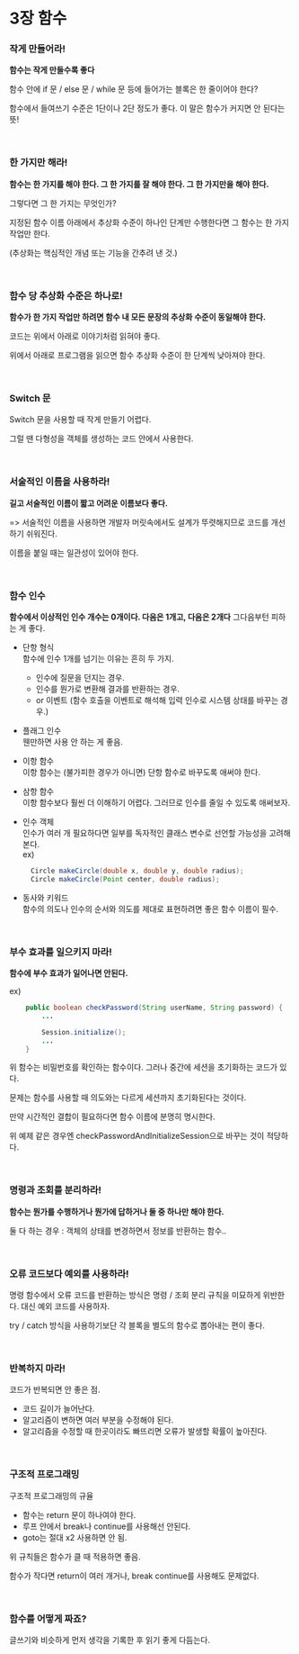 3장 함수
=========

### 작게 만들어라!

**함수는 작게 만들수록 좋다**

함수 안에 if 문 / else 문 / while 문 등에 들어가는 블록은 한 줄이어야 한다?

함수에서 들여쓰기 수준은 1단이나 2단 정도가 좋다. 이 말은 함수가 커지면 안 된다는 뜻!

<br>

### 한 가지만 해라!

**함수는 한 가지를 해야 한다. 그 한 가지를 잘 해야 한다. 그 한 가지만을 해야 한다.**

그렇다면 그 한 가지는 무엇인가?

지정된 함수 이름 아래에서 추상화 수준이 하나인 단계만 수행한다면 그 함수는 한 가지 작업만 한다.

(추상화는 핵심적인 개념 또는 기능을 간추려 낸 것.)

<br>

### 함수 당 추상화 수준은 하나로!

**함수가 한 가지 작업만 하려면 함수 내 모든 문장의 추상화 수준이 동일해야 한다.**

코드는 위에서 아래로 이야기처럼 읽혀야 좋다.

위에서 아래로 프로그램을 읽으면 함수 추상화 수준이 한 단계씩 낮아져야 한다.

<br>

### Switch 문

Switch 문을 사용할 때 작게 만들기 어렵다.

그럴 땐 다형성을 객체를 생성하는 코드 안에서 사용한다.

<br>

### 서술적인 이름을 사용하라!

**길고 서술적인 이름이 짧고 어려운 이름보다 좋다.**

=> 서술적인 이름을 사용하면 개발자 머릿속에서도 설계가 뚜렷해지므로 코드를 개선하기 쉬워진다.

이름을 붙일 때는 일관성이 있어야 한다.

<br>

### 함수 인수

**함수에서 이상적인 인수 개수는 0개이다. 다음은 1개고, 다음은 2개다** 그다음부턴 피하는 게 좋다.

- 단항 형식 <br>
  함수에 인수 1개를 넘기는 이유는 흔히 두 가지. <br>
  - 인수에 질문을 던지는 경우.
  - 인수를 뭔가로 변환해 결과를 반환하는 경우.
  - or 이벤트 (함수 호출을 이벤트로 해석해 입력 인수로 시스템 상태를 바꾸는 경우.)

- 플래그 인수 <br>
  웬만하면 사용 안 하는 게 좋음.

- 이항 함수 <br>
  이항 함수는 (불가피한 경우가 아니면) 단항 함수로 바꾸도록 애써야 한다.

- 삼항 함수 <br>
  이항 함수보다 훨씬 더 이해하기 어렵다. 그러므로 인수를 줄일 수 있도록 애써보자.

- 인수 객체 <br>
  인수가 여러 개 필요하다면 일부를 독자적인 클래스 변수로 선언할 가능성을 고려해본다. <br>
  ex)
  ~~~ java
	Circle makeCircle(double x, double y, double radius);
	Circle makeCircle(Point center, double radius);
  ~~~

- 동사와 키워드 <br>
  함수의 의도나 인수의 순서와 의도를 제대로 표현하려면 좋은 함수 이름이 필수.

<br>

### 부수 효과를 일으키지 마라!

**함수에 부수 효과가 일어나면 안된다.**

ex) <br>
~~~java
	public boolean checkPassword(String userName, String password) {
		...

		Session.initialize();
		...
	}
~~~

위 함수는 비밀번호를 확인하는 함수이다. 그러나 중간에 세션을 초기화하는 코드가 있다.

문제는 함수를 사용할 때 의도와는 다르게 세션까지 초기화된다는 것이다.

만약 시간적인 결합이 필요하다면 함수 이름에 분명히 명시한다.

위 예제 같은 경우엔 checkPasswordAndInitializeSession으로 바꾸는 것이 적당하다.

<br>

### 명령과 조회를 분리하라!

**함수는 뭔가를 수행하거나 뭔가에 답하거나 둘 중 하나만 해야 한다.**

둘 다 하는 경우 : 객체의 상태를 변경하면서 정보를 반환하는 함수..

<br>

### 오류 코드보다 예외를 사용하라!

명령 함수에서 오류 코드를 반환하는 방식은 명령 / 조회 분리 규칙을 미묘하게 위반한다. 대신 예외 코드를 사용하자.

try / catch 방식을 사용하기보단 각 블록을 별도의 함수로 뽑아내는 편이 좋다.

<br>

### 반복하지 마라!

코드가 반복되면 안 좋은 점. <br>
- 코드 길이가 늘어난다.
- 알고리즘이 변하면 여러 부분을 수정해야 된다.
- 알고리즘을 수정할 때 한곳이라도 빠뜨리면 오류가 발생할 확률이 높아진다.

<br>

### 구조적 프로그래밍

구조적 프로그래밍의 규율 <br>
- 함수는 return 문이 하나여야 한다.
- 루프 안에서 break나 continue를 사용해선 안된다.
- goto는 절대 x2 사용하면 안 됨.

위 규칙들은 함수가 클 때 적용하면 좋음.

함수가 작다면 return이 여러 개거나, break continue를 사용해도 문제없다.

<br>

### 함수를 어떻게 짜죠?

글쓰기와 비슷하게 먼저 생각을 기록한 후 읽기 좋게 다듬는다.

<br>